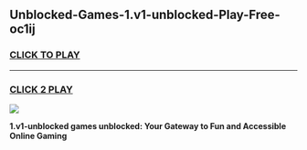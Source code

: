 
## Unblocked-Games-1.v1-unblocked-Play-Free-oc1ij
<h3>
<a href="https://premium76.site?title=1.v1-unblocked&ref=21A">CLICK TO PLAY</a></h3>
<hr>

<h3>
<a href="https://premium76.site?title=1.v1-unblocked&ref=21A">CLICK 2 PLAY</a>
  
</h3>

<a href="https://premium76.site?title=1.v1-unblocked&ref=21A"><img src="https://clearcache.store/games.png"></a>


**1.v1-unblocked games unblocked: Your Gateway to Fun and Accessible Online Gaming**
